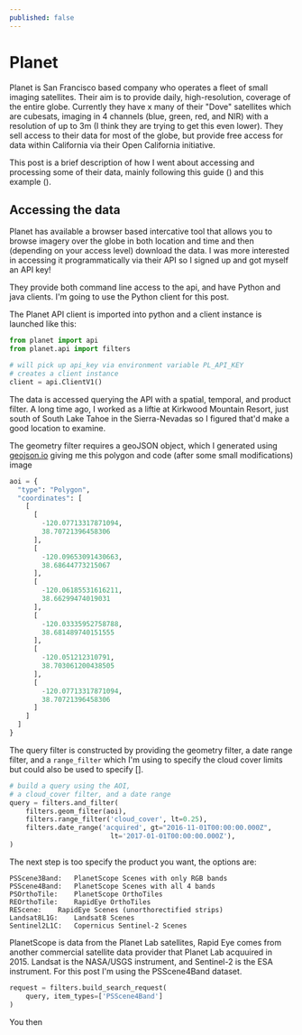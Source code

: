 ```yaml
---
published: false
---
```

# Planet
Planet is San Francisco based company who operates a fleet of small imaging satellites.  Their aim is to provide daily, high-resolution, coverage of the entire globe.  Currently they have x many of their "Dove" satellites which are cubesats, imaging in 4 channels (blue, green, red, and NIR) with a resolution of up to 3m (I think they are trying to get this even lower).  They sell access to their data for most of the globe, but provide free access for data within California via their Open California initiative.

This post is a brief description of how I went about accessing and processing some of their data, mainly following this guide () and this example ().

## Accessing the data
Planet has available a browser based intercative tool that allows you to browse imagery over the globe in both location and time and then (depending on your access level) download the data.  I was more interested in accessing it programmatically via their API so I signed up and got myself an API key!

They provide both command line access to the api, and have Python and java clients.  I'm going to use the Python client for this post. 

The Planet API client is imported into python and a client instance is launched like this:
```python
from planet import api
from planet.api import filters

# will pick up api_key via environment variable PL_API_KEY
# creates a client instance
client = api.ClientV1()
```

The data is accessed querying the API with a spatial, temporal, and product filter.  A long time ago, I worked as a liftie at Kirkwood Mountain Resort, just south of South Lake Tahoe in the Sierra-Nevadas so I figured that'd make a good location to examine.  

The geometry filter requires a geoJSON object, which I generated using [geojson.io](http://geojson.io/#map=2/20.0/0.0) giving me this polygon and code (after some small modifications)
image
```python
aoi = {
  "type": "Polygon",
  "coordinates": [
    [
      [
        -120.07713317871094,
        38.70721396458306
      ],
      [
        -120.09653091430663,
        38.68644773215067
      ],
      [
        -120.06185531616211,
        38.66299474019031
      ],
      [
        -120.03335952758788,
        38.681489740151555
      ],
      [
        -120.051212310791,
        38.703061200438505
      ],
      [
        -120.07713317871094,
        38.70721396458306
      ]
    ]
  ]
}
```
The query filter is constructed by providing the geometry filter, a date range filter, and a `range_filter` which I'm using to specify the cloud cover limits but could also be used to specify [].

```python
# build a query using the AOI,
# a cloud_cover filter, and a date range
query = filters.and_filter(
    filters.geom_filter(aoi),
    filters.range_filter('cloud_cover', lt=0.25),
    filters.date_range('acquired', gt="2016-11-01T00:00:00.000Z",
                         lt='2017-01-01T00:00:00.000Z'),
)
```

The next step is too specify the product you want, the options are:

	PSScene3Band:	PlanetScope Scenes with only RGB bands
	PSScene4Band:	PlanetScope Scenes with all 4 bands
	PSOrthoTile:	PlanetScope OrthoTiles
	REOrthoTile:	RapidEye OrthoTiles
	REScene:	RapidEye Scenes (unorthorectified strips)
	Landsat8L1G:	Landsat8 Scenes
	Sentinel2L1C:	Copernicus Sentinel-2 Scenes


PlanetScope is data from the Planet Lab satellites, Rapid Eye comes from another commercial satellite data provider that Planet Lab acquuired in 2015.  Landsat is the NASA/USGS instrument, and Sentinel-2 is the ESA instrument.  For this post I'm using the PSScene4Band dataset.

```python
request = filters.build_search_request(
    query, item_types=['PSScene4Band']
)
```

You then 


